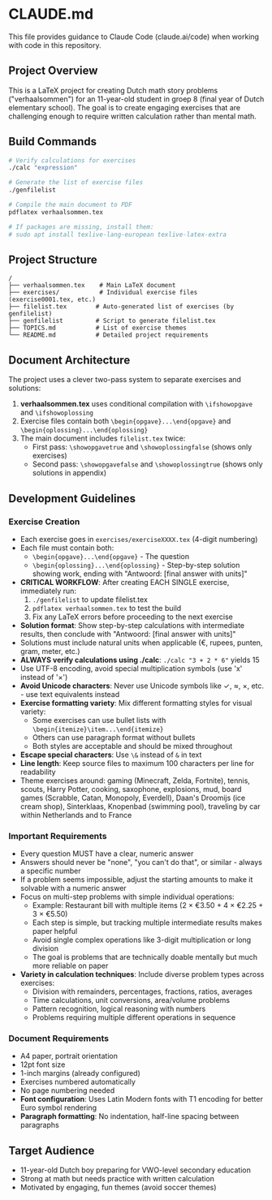 # CLAUDE.md

This file provides guidance to Claude Code (claude.ai/code) when working with code in this repository.

## Project Overview

This is a LaTeX project for creating Dutch math story problems ("verhaalsommen") for an 11-year-old student in groep 8 (final year of Dutch elementary school). The goal is to create engaging exercises that are challenging enough to require written calculation rather than mental math.

## Build Commands

```bash
# Verify calculations for exercises
./calc "expression"

# Generate the list of exercise files
./genfilelist

# Compile the main document to PDF
pdflatex verhaalsommen.tex

# If packages are missing, install them:
# sudo apt install texlive-lang-european texlive-latex-extra
```

## Project Structure

```
/
├── verhaalsommen.tex    # Main LaTeX document
├── exercises/           # Individual exercise files (exercise0001.tex, etc.)
├── filelist.tex        # Auto-generated list of exercises (by genfilelist)
├── genfilelist         # Script to generate filelist.tex
├── TOPICS.md           # List of exercise themes
└── README.md           # Detailed project requirements
```

## Document Architecture

The project uses a clever two-pass system to separate exercises and solutions:

1. **verhaalsommen.tex** uses conditional compilation with `\ifshowopgave` and `\ifshowoplossing`
2. Exercise files contain both `\begin{opgave}...\end{opgave}` and `\begin{oplossing}...\end{oplossing}`
3. The main document includes `filelist.tex` twice:
   - First pass: `\showopgavetrue` and `\showoplossingfalse` (shows only exercises)
   - Second pass: `\showopgavefalse` and `\showoplossingtrue` (shows only solutions in appendix)

## Development Guidelines

### Exercise Creation
- Each exercise goes in `exercises/exerciseXXXX.tex` (4-digit numbering)
- Each file must contain both:
  - `\begin{opgave}...\end{opgave}` - The question
  - `\begin{oplossing}...\end{oplossing}` - Step-by-step solution showing work, ending with "Antwoord: [final answer with units]"
- **CRITICAL WORKFLOW**: After creating EACH SINGLE exercise, immediately run:
  1. `./genfilelist` to update filelist.tex
  2. `pdflatex verhaalsommen.tex` to test the build
  3. Fix any LaTeX errors before proceeding to the next exercise
- **Solution format**: Show step-by-step calculations with intermediate results, then conclude with "Antwoord: [final answer with units]"
- Solutions must include natural units when applicable (€, rupees, punten, gram, meter, etc.)
- **ALWAYS verify calculations using ./calc**: `./calc "3 + 2 * 6"` yields 15
- Use UTF-8 encoding, avoid special multiplication symbols (use 'x' instead of '×')
- **Avoid Unicode characters**: Never use Unicode symbols like ✓, ≈, ×, etc. - use text equivalents instead
- **Exercise formatting variety**: Mix different formatting styles for visual variety:
  - Some exercises can use bullet lists with `\begin{itemize}\item...\end{itemize}` 
  - Others can use paragraph format without bullets
  - Both styles are acceptable and should be mixed throughout
- **Escape special characters**: Use `\&` instead of `&` in text
- **Line length**: Keep source files to maximum 100 characters per line for readability
- Theme exercises around: gaming (Minecraft, Zelda, Fortnite), tennis, scouts, Harry Potter, cooking, saxophone, explosions, mud, board games (Scrabble, Catan, Monopoly, Everdell), Daan's Droomijs (ice cream shop), Sinterklaas, Knopenbad (swimming pool), traveling by car within Netherlands and to France

### Important Requirements
- Every question MUST have a clear, numeric answer
- Answers should never be "none", "you can't do that", or similar - always a specific number
- If a problem seems impossible, adjust the starting amounts to make it solvable with a numeric answer
- Focus on multi-step problems with simple individual operations:
  - Example: Restaurant bill with multiple items (2 × €3.50 + 4 × €2.25 + 3 × €5.50)
  - Each step is simple, but tracking multiple intermediate results makes paper helpful
  - Avoid single complex operations like 3-digit multiplication or long division
  - The goal is problems that are technically doable mentally but much more reliable on paper
- **Variety in calculation techniques**: Include diverse problem types across exercises:
  - Division with remainders, percentages, fractions, ratios, averages
  - Time calculations, unit conversions, area/volume problems
  - Pattern recognition, logical reasoning with numbers
  - Problems requiring multiple different operations in sequence

### Document Requirements
- A4 paper, portrait orientation
- 12pt font size
- 1-inch margins (already configured)
- Exercises numbered automatically
- No page numbering needed
- **Font configuration**: Uses Latin Modern fonts with T1 encoding for better Euro symbol rendering
- **Paragraph formatting**: No indentation, half-line spacing between paragraphs

## Target Audience
- 11-year-old Dutch boy preparing for VWO-level secondary education
- Strong at math but needs practice with written calculation
- Motivated by engaging, fun themes (avoid soccer themes)